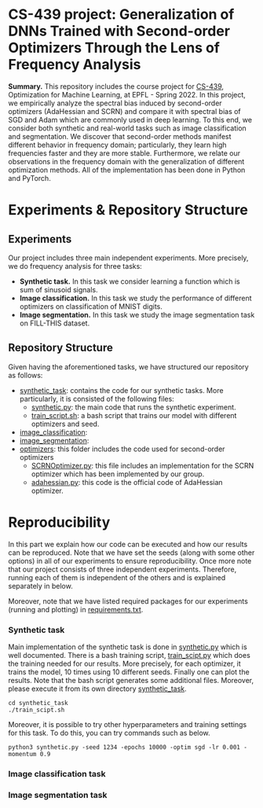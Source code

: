 # CS-439 project: Generalization of DNNs Trained with Second-order Optimizers Through the Lens of Frequency Analysis

**Summary.**
This repository includes the course project for [CS-439](https://github.com/epfml/OptML_course), Optimization for Machine Learning, at EPFL - Spring 2022. 
In this project, we empirically analyze the spectral bias induced by second-order optimizers (AdaHessian and SCRN) and 
compare it with spectral bias of SGD and Adam which are commonly used in deep learning. To this end, we consider 
both synthetic and real-world tasks such as image classification and segmentation. We discover that second-order methods 
manifest different behavior in frequency domain; particularly, they learn high frequencies faster and they are more stable. 
Furthermore, we relate our observations in the frequency domain with the generalization of different optimization methods. 
All of the implementation has been done in Python and PyTorch. 


# Experiments & Repository Structure

## Experiments
Our project includes three main independent experiments. More precisely, we do frequency analysis for three tasks:
* **Synthetic task.** In this task we consider learning a function which is sum of sinusoid signals.
* **Image classification.** In this task we study the performance of different optimizers on classification of MNIST digits.
* **Image segmentation.** In this task we study the image segmentation task on FILL-THIS dataset. 
## Repository Structure
Given having the aforementioned tasks, we have structured our repository as follows:
* [synthetic_task](synthetic_task): contains the code for our synthetic tasks. More particularly, it is consisted of the following files:
  * [synthetic.py](synthetic_task/synthetic.py): the main code that runs the synthetic experiment.
  * [train_script.sh](synthetic_task/train_script.sh): a bash script that trains our model with different optimizers and seed. 
* [image_classification](image_classification): 
* [image_segmentation](image_segmentation): 
* [optimizers](optimizers): this folder includes the code used for second-order optimizers
  * [SCRNOptimizer.py](optimizers/SCRNOptimizer.py): this file includes an implementation for the SCRN optimizer which has been implemented by our group.
  * [adahessian.py](optimizers/adahessian.py): this code is the official code of AdaHessian optimizer. 
  

# Reproducibility
In this part we explain how our code can be executed and how our results can be reproduced. Note that we have set the seeds (along with some other options) in all of our experiments to ensure reproducibility. 
Once more note that our project consists of three independent experiments. Therefore, running each of them is independent of the others and is explained separately in below.

Moreover, note that we have listed required packages for our experiments (running and plotting) in [requirements.txt](requirements.txt).


### Synthetic task
Main implementation of the synthetic task is done in [synthetic.py](synthetic_task/synthetic.py) which is well documented. 
There is a bash training script, [train_scipt.py](synthetic_task/train_script.sh) 
which does the training needed for our results. More precisely, for each optimizer, 
it trains the model, 10 times using 10 different seeds. Finally one can plot the results. 
Note that the bash script generates some additional files. Moreover, 
please execute it from its own directory [synthetic_task](synthetic_task).

```shell
cd synthetic_task
./train_scipt.sh
```

Moreover, it is possible to try other hyperparameters and training settings for this task. To do this, you can try commands such as below. 
```shell
python3 synthetic.py -seed 1234 -epochs 10000 -optim sgd -lr 0.001 -momentum 0.9
```

### Image classification task


### Image segmentation task 







